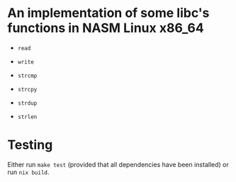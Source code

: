 # An implementation of some libc's functions in NASM Linux x86_64

- `read`
- `write`

- `strcmp`
- `strcpy`
- `strdup`
- `strlen`

# Testing

Either run `make test` (provided that all dependencies have been installed) or run `nix build`.
